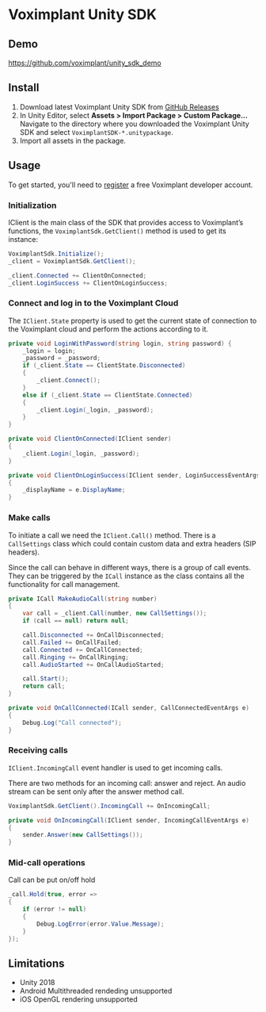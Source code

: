 # Voximplant Unity SDK

## Demo

<https://github.com/voximplant/unity_sdk_demo>

## Install

1. Download latest Voximplant Unity SDK from [GitHub Releases](https://github.com/voximplant/unity_sdk/releases)
2. In Unity Editor, select **Assets > Import Package > Custom Package...** Navigate to the directory where you downloaded the Voximplant Unity SDK and select `VoximplantSDK-*.unitypackage`.
3. Import all assets in the package.

## Usage

To get started, you'll need to [register](https://voximplant.com) a free Voximplant developer account.

### Initialization

IClient is the main class of the SDK that provides access to Voximplant’s functions, the `VoximplantSdk.GetClient()` method is used to get its instance:

```csharp
VoximplantSdk.Initialize();
_client = VoximplantSdk.GetClient();

_client.Connected += ClientOnConnected;
_client.LoginSuccess += ClientOnLoginSuccess;
```

### Connect and log in to the Voximplant Cloud

The `IClient.State` property is used to get the current state of connection to the Voximplant cloud and perform the actions according to it.

```csharp
private void LoginWithPassword(string login, string password) {
    _login = login;
    _password = _password;
    if (_client.State == ClientState.Disconnected)
    {
        _client.Connect();
    }
    else if (_client.State == ClientState.Connected)
    {
        _client.Login(_login, _password);
    }
}

private void ClientOnConnected(IClient sender)
{
    _client.Login(_login, _password);
}

private void ClientOnLoginSuccess(IClient sender, LoginSuccessEventArgs e)
{
    _displayName = e.DisplayName;
}
```

### Make calls

To initiate a call we need the `IClient.Call()` method. There is a `CallSettings` class which could contain custom data and extra headers (SIP headers).

Since the call can behave in different ways, there is a group of call events. They can be triggered by the `ICall` instance as the class contains all the functionality for call management.

```csharp
private ICall MakeAudioCall(string number)
{
    var call = _client.Call(number, new CallSettings());
    if (call == null) return null;

    call.Disconnected += OnCallDisconnected;
    call.Failed += OnCallFailed;
    call.Connected += OnCallConnected;
    call.Ringing += OnCallRinging;
    call.AudioStarted += OnCallAudioStarted;

    call.Start();
    return call;
}

private void OnCallConnected(ICall sender, CallConnectedEventArgs e)
{
    Debug.Log("Call connected");
}
```

### Receiving calls

`IClient.IncomingCall` event handler is used to get incoming calls.

There are two methods for an incoming call: answer and reject. An audio stream can be sent only after the answer method call.

```csharp
VoximplantSdk.GetClient().IncomingCall += OnIncomingCall;

private void OnIncomingCall(IClient sender, IncomingCallEventArgs e)
{
    sender.Answer(new CallSettings());
}
```

### Mid-call operations

Call can be put on/off hold

```csharp
_call.Hold(true, error =>
{
    if (error != null)
    {
        Debug.LogError(error.Value.Message);
    }
});
```

## Limitations

* Unity 2018
* Android Multithreaded rendeding unsupported
* iOS OpenGL rendering unsupported
